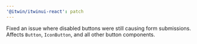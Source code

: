 ```yaml
---
'@itwin/itwinui-react': patch
---
```


Fixed an issue where disabled buttons were still causing form submissions. Affects `Button`, `IconButton`, and all other button components.

